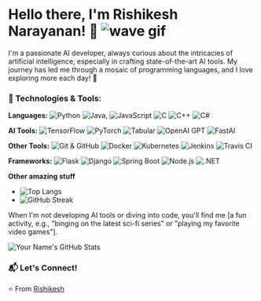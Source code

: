 # Hello there, I'm Rishikesh Narayanan! 👋 ![wave gif](https://github.com/nixin72/nixin72/blob/master/wave.gif)

I'm a passionate AI developer, always curious about the intricacies of artificial intelligence, especially in crafting state-of-the-art AI tools. My journey has led me through a mosaic of programming languages, and I love exploring more each day! 🚀

### 💼 Technologies & Tools:

**Languages:** 
![Python](https://img.shields.io/badge/-Python-3776AB?logo=python&logoColor=white) ![Java](https://img.shields.io/badge/-Java-007396?logo=java&logoColor=white), ![JavaScript](https://img.shields.io/badge/-JavaScript-F7DF1E?logo=javascript&logoColor=black) ![C](https://img.shields.io/badge/-C-A8B9CC?logo=c&logoColor=white) ![C++](https://img.shields.io/badge/-C++-00599C?logo=c%2B%2B&logoColor=white) ![C#](https://img.shields.io/badge/-C%23-239120?logo=c-sharp&logoColor=white) 


**AI Tools:** 
![TensorFlow](https://img.shields.io/badge/-TensorFlow-FF6F00?logo=tensorflow&logoColor=white) 
![PyTorch](https://img.shields.io/badge/-PyTorch-EE4C2C?logo=pytorch&logoColor=white) 
![Tabular](https://img.shields.io/badge/Tabular-8A2BE2)
![OpenAI GPT](https://img.shields.io/badge/OpenAI%20GPT-00A36C) 
![FastAI](https://img.shields.io/badge/-FastAI-1DB954?logo=fastai&logoColor=white) 

**Other Tools:** 
![Git & GitHub](https://img.shields.io/badge/-Git-ED5A47?logo=git&logoColor=white) 
![Docker](https://img.shields.io/badge/-Docker-2496ED?logo=docker&logoColor=white)
![Kubernetes](https://img.shields.io/badge/-Kubernetes-326CE5?logo=kubernetes&logoColor=white) 
![Jenkins](https://img.shields.io/badge/-Jenkins-D24939?logo=jenkins&logoColor=white)
![Travis CI](https://img.shields.io/badge/-Travis_CI-3EAAAF?logo=travis-ci&logoColor=white)

**Frameworks:** 
![Flask](https://img.shields.io/badge/-Flask-000000?logo=flask&logoColor=white) 
![Django](https://img.shields.io/badge/-Django-092E20?logo=django&logoColor=white) 
![Spring Boot](https://img.shields.io/badge/-Spring_Boot-6DB33F?logo=spring-boot&logoColor=white) 
![Node.js](https://img.shields.io/badge/-Node.js-339933?logo=node.js&logoColor=white) 
![.NET](https://img.shields.io/badge/-.NET-512BD4?logo=.net&logoColor=white) 

**Other amazing stuff**
- ![Top Langs](https://github-readme-stats.vercel.app/api/top-langs/?username=rishikesh312&theme=tokyonight)
- ![GitHub Streak](https://github-readme-streak-stats.herokuapp.com/?user=rishikesh312)

When I'm not developing AI tools or diving into code, you'll find me [a fun activity, e.g., "binging on the latest sci-fi series" or "playing my favorite video games"].

![Your Name's GitHub Stats](https://github-readme-stats.vercel.app/api?username=rishikesh312&show_icons=true&theme=radical)

### 📬 Let's Connect!

⭐️ From [Rishikesh](https://github.com/YOUR_GITHUB_USERNAME)
